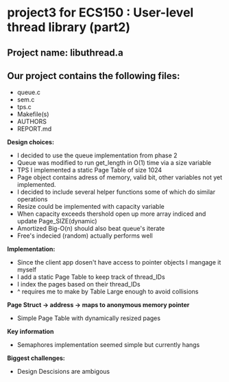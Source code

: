 # project3 for ECS150 : User-level thread library (part2)

## Project name: libuthread.a

## Our project contains the following files:
* queue.c
* sem.c
* tps.c
* Makefile(s)
* AUTHORS
* REPORT.md

**Design choices:**
* I decided to use the queue implementation from phase 2 
* Queue was modified to run get_length in O(1) time via a size variable
* TPS I implemented a static Page Table of size 1024
* Page object contains adress of memory, valid bit, other variables not yet implemented.
* I decided to include several helper functions some of which do similar operations
* Resize could be implemented with capacity variable
* When capacity exceeds thershold open up more array indiced and update Page_SIZE(dynamic)
* Amortized Big-O(n) should also beat queue's iterate
* Free's indecied (random) actually performs well

**Implementation:**
* Since the client app dosen't have access to pointer objects I mangage it myself
* I add a static Page Table to keep track of thread_IDs
* I index the pages based on their thread_IDs
* ^ requires me to make by Table Large enough to avoid collisions

**Page Struct -> address -> maps to anonymous memory pointer**
* Simple Page Table with dynamically resized pages

**Key information**
* Semaphores implementation seemed simple but currently hangs

**Biggest challenges:**
* Design Descisions are ambigous 
